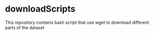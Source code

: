 # downloadScripts
This repository contains bash script that use wget to download different parts of the dataset
